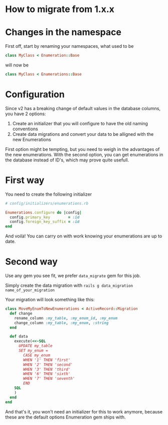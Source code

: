 How to migrate from 1.x.x
=========================

Changes in the namespace
========================

First off, start by renaming your namespaces, what used to be

```ruby
class MyClass < Enumeration::Base
```

will now be

```ruby
class MyClass < Enumerations::Base
```

Configuration
=============

Since v2 has a breaking change of default values in the database columns, you have 2 options:

1. Create an initializer that you will configure to have the old naming conventions
2. Create data migrations and convert your data to be alligned with the new Enumerations

First option might be tempting, but you need to weigh in the advantages of the new enumerations.
With the second option, you can get enumerations in the database instead of ID's, which may prove quite usefull.

First way
=========

You need to create the following initializer

```ruby
# config/initializers/enumerations.rb

Enumerations.configure do |config|
  config.primary_key        = :id
  config.foreign_key_suffix = :id
end
```

And voilà! You can carry on with work knowing your enumerations are up to date.

Second way
==========

Use any gem you see fit, we prefer `data_migrate` gem for this job.

Simply create the data migration with `rails g data_migration name_of_your_migration`

Your migration will look something like this:

```ruby
class MoveMyEnumToNewEnumerations < ActiveRecord::Migration
  def change
    rename_column :my_table, :my_enum_id, :my_enum
    change_column :my_table, :my_enum, :string
  end

  def data
    execute(<<-SQL
      UPDATE my_table
      SET my_enum =
        CASE my_enum
        WHEN '1' THEN 'first'
        WHEN '2' THEN 'second'
        WHEN '3' THEN 'third'
        WHEN '6' THEN 'sixth'
        WHEN '7' THEN 'seventh'
        END
    SQL
    )
  end
end
```

And that's it, you won't need an initializer for this to work anymore, because these are the default options Enumeration gem ships with.
